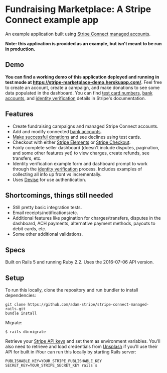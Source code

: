# Fundraising Marketplace: A Stripe Connect example app

An example application built using [Stripe Connect](https://stripe.com/docs/connect) [managed accounts](https://stripe.com/docs/connect/managed-accounts). 

**Note: this application is provided as an example, but isn't meant to be run in production.**

## Demo
**You can find a working demo of this application deployed and running in test mode at https://stripe-marketplace-demo.herokuapp.com/**. Feel free to create an account, create a campaign, and make donations to see some data populated in the dashboard. You can find [test card numbers](https://stripe.com/docs/testing#cards), [bank accounts](https://stripe.com/docs/testing#managed-accounts), and [identity verification](https://stripe.com/docs/connect/testing) details in Stripe's documentation.

## Features
* Create fundraising campaigns and managed Stripe Connect accounts. 
* Add and modify connected [bank accounts](https://stripe.com/docs/api#account_create_bank_account). 
* [Make successful donations](https://stripe.com/docs/testing#cards) and see declines using test cards.
* Checkout with either [Stripe Elements](https://stripe.com/docs/elements) or [Stripe Checkout](https://stripe.com/docs/checkout).
* Fairly complete seller dashboard (doesn't include disputes, pagination, and some other features yet) to view charges, create refunds, see transfers, etc. 
* Identity verification example form and dashboard prompt to work through the [identity verification](https://stripe.com/docs/connect/identity-verification) process. Includes examples of collecting all info up front vs incrementally.
* Uses [Devise](https://github.com/plataformatec/devise) for use authentication.

## Shortcomings, things still needed
* Still pretty basic integration tests.
* Email receipts/notifications/etc.
* Additional features like pagination for charges/transfers, disputes in the dashboard, ACH payments, alternative payment methods, payouts to debit cards, etc. 
* Some other additional validations.


## Specs
Built on Rails 5 and running Ruby 2.2. Uses the 2016-07-06 API version.


## Setup
To run this locally, clone the repository and run bundler to install dependencies:

```
git clone https://github.com/adam-stripe/stripe-connect-managed-rails.git
bundle install
```

Migrate:

```
$ rails db:migrate
```

Retrieve your [Stripe API keys](https://dashboard.stripe.com/account/apikeys) and set them as environment variables. You'll also need to retrieve and load credentials from [Unsplash](https://unsplash.com/oauth/applications) if you'll use their API for built in iYour can run this locally by starting Rails server:

```
PUBLISHABLE_KEY=YOUR_STRIPE_PUBLISHABLE_KEY SECRET_KEY=YOUR_STRIPE_SECRET_KEY rails s
```